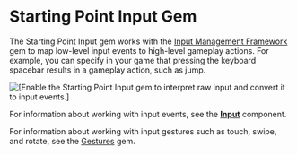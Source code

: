 # Starting Point Input Gem<a name="gems-system-starting-point-input"></a>

The Starting Point Input gem works with the [Input Management Framework](gems-system-gem-input.md) gem to map low\-level input events to high\-level gameplay actions\. For example, you can specify in your game that pressing the keyboard spacebar results in a gameplay action, such as jump\. 

![\[Enable the Starting Point Input gem to interpret raw input and convert it to input events.\]](http://docs.aws.amazon.com/lumberyard/latest/userguide/images/gems/starting-point-input-gem.png)

For information about working with input events, see the **[Input](component-input.md)** component\.

For information about working with input gestures such as touch, swipe, and rotate, see the [Gestures](gems-system-gem-gestures.md) gem\.